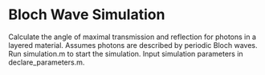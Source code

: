 Bloch Wave Simulation
=====================

Calculate the angle of maximal transmission and reflection for photons in a layered material.  Assumes photons are described by periodic Bloch waves.  Run simulation.m to start the simulation.  Input simulation parameters in declare_parameters.m.
